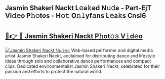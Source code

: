 ## Jasmin Shakeri Nackt L𝚎a𝚔ed N𝚞𝚍e - Part-EjT Vi𝚍𝚎o P𝚑𝚘tos - H𝚘𝚝 O𝚗𝚕yf𝚊ns L𝚎a𝚔s Cnsl6

# <h2><a href="http://kf7t52d.oniu.top/?m=Jasmin+Shakeri+Nackt">🔗👉 🔴 Jasmin Shakeri Nackt P𝚑ot𝚘𝚜 V𝚒d𝚎o</a></h2>

[![Jasmin Shakeri Nackt Nu𝚍e𝚜](https://i.imgur.com/0qMVB7G.gif)](http://kf7t52d.oniu.top/?m=Jasmin+Shakeri+Nackt)
Web-based performer and digital media artist Jasmin Shakeri Nackt, acclaimed for distributing dance and lifestyle ideas through solo and collaborative dance performances and compact clips. Dedicated environmentalist Jasmin Shakeri Nackt, celebrated for their passion and efforts to protect the natural world.  
